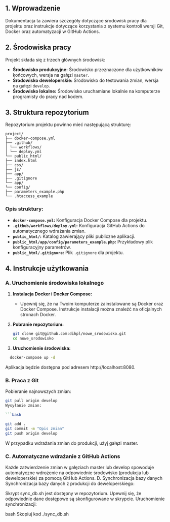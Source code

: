 ## 1. Wprowadzenie

Dokumentacja ta zawiera szczegóły dotyczące środowisk pracy dla projektu oraz instrukcje dotyczące korzystania z systemu kontroli wersji Git, Docker oraz automatyzacji w GitHub Actions.

## 2. Środowiska pracy

Projekt składa się z trzech głównych środowisk:

- **Środowisko produkcyjne:** Środowisko przeznaczone dla użytkowników końcowych, wersja na gałęzi `master`.
- **Środowisko deweloperskie:** Środowisko do testowania zmian, wersja na gałęzi `develop`.
- **Środowisko lokalne:** Środowisko uruchamiane lokalnie na komputerze programisty do pracy nad kodem.

## 3. Struktura repozytorium

Repozytorium projektu powinno mieć następującą strukturę:
```
project/
├── docker-compose.yml
├── .github/
│ └── workflows/
│ └── deploy.yml
└── public_html/
├── index.html
├── css/
├── js/
├── app/
├── .gitignore
└── app/
└── config/
├── parameters_example.php
└── .htaccess_example
```

### Opis struktury:
- **`docker-compose.yml`:** Konfiguracja Docker Compose dla projektu.
- **`.github/workflows/deploy.yml`:** Konfiguracja GitHub Actions do automatycznego wdrażania zmian.
- **`public_html/`:** Katalog zawierający pliki publiczne aplikacji.
- **`public_html/app/config/parameters_example.php`:** Przykładowy plik konfiguracyjny parametrów.
- **`public_html/.gitignore`:** Plik `.gitignore` dla projektu.

## 4. Instrukcje użytkowania

### A. Uruchomienie środowiska lokalnego

1. **Instalacja Docker i Docker Compose:**
   - Upewnij się, że na Twoim komputerze zainstalowane są Docker oraz Docker Compose. Instrukcje instalacji można znaleźć na oficjalnych stronach Docker.

2. **Pobranie repozytorium:**
   ```bash
   git clone git@github.com:dihpl/nowe_srodowisko.git
   cd nowe_srodowisko

3. **Uruchomienie środowiska:**
  ```bash
    docker-compose up -d
  ```
Aplikacja będzie dostępna pod adresem http://localhost:8080.

### B. Praca z Git
Pobieranie najnowszych zmian:

  ```bash
  git pull origin develop
Wysyłanie zmian:

  ```bash

  git add .
  git commit -m "Opis zmian"
  git push origin develop
```
W przypadku wdrażania zmian do produkcji, użyj gałęzi master.
### C. Automatyczne wdrażanie z GitHub Actions
Każde zatwierdzenie zmian w gałęziach master lub develop spowoduje automatyczne wdrożenie na odpowiednie środowisko (produkcja lub deweloperskie) za pomocą GitHub Actions.
D. Synchronizacja bazy danych
Synchronizacja bazy danych z produkcji do deweloperskiego:

Skrypt sync_db.sh jest dostępny w repozytorium. Upewnij się, że odpowiednie dane dostępowe są skonfigurowane w skrypcie.
Uruchomienie synchronizacji:

bash
Skopiuj kod
./sync_db.sh
